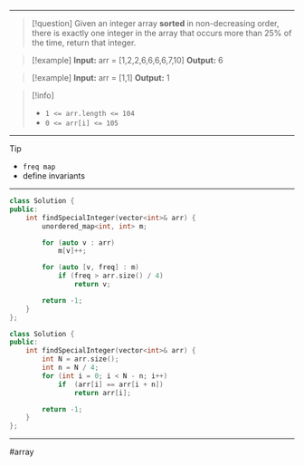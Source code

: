 ___

> [!question] 
> Given an integer array **sorted** in non-decreasing order, there is exactly one integer in the array that occurs more than 25% of the time, return that integer. 

> [!example] 
> **Input:** arr = [1,2,2,6,6,6,6,7,10]
**Output:** 6 

> [!example] 
> **Input:** arr = [1,1]
**Output:** 1 

> [!info] 
> - `1 <= arr.length <= 104`
> - `0 <= arr[i] <= 105` 

___

> [!tip] 
> - `freq map`
> - define invariants

___

```cpp
class Solution {
public:
    int findSpecialInteger(vector<int>& arr) {
        unordered_map<int, int> m;

        for (auto v : arr)
            m[v]++;

        for (auto [v, freq] : m)
            if (freq > arr.size() / 4)
                return v;

        return -1;
    }
};
```

```cpp
class Solution {
public:
    int findSpecialInteger(vector<int>& arr) {
        int N = arr.size();
        int n = N / 4;
        for (int i = 0; i < N - n; i++)
            if  (arr[i] == arr[i + n])
                return arr[i];

        return -1;
    }
};
```

___

#array 